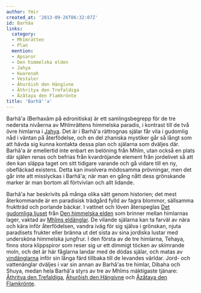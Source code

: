 ```yaml
---
author: Ymir
created_at: '2013-09-26T06:32:07Z'
id: Barhâa
links:
  category:
  - Mhîmrätten
  - Plan
  mention:
  - Apsaror
  - Den himmelska elden
  - Jahya
  - Kwarenah
  - Vestaler
  - Âhurôish den Hängivne
  - Âthritya den Trefaldiga
  - Âzâtaya den Flamkrönte
title: 'Barhâ''a'
---
```


Barhâ'a (Berhaxãm på edronitiska) är ett samlingsbegrepp för de tre nedersta nivåerna av Mhîmrättens
himmelska paradis, i kontrast till de två övre himlarna i [Jahya]. Det är i Barhâ'a rättrognas
själar får vila i gudomlig nåd i väntan på återfödelse, och en del zhaniska mystiker går så långt
som att hävda sig kunna kontakta dessa plan och själarna som dväljes där. Barhâ'a är emellertid inte
enbart en belöning från Mhîm, utan också en plats där själen renas och befrias från kvardröjande
element från jordelivet så att den kan släppa taget om sitt tidigare varande och gå vidare till en
ny, obefläckad existens. Detta kan involvera mödosamma prövningar, men det går inte att misslyckas i
Barhâ'a; när man en gång nått dess grönskande marker är man bortom all förtvivlan och allt lidande.

Barhâ'a har beskrivits på många olika sätt genom historien; det mest återkommande är en paradisisk
trädgård fylld av fagra blommor, sällsamma fruktträd och porlande bäckar. I vattnet och löven
återspeglas [Det gudomliga ljuset] från [Den himmelska elden] som brinner mellan himlarnas lager,
vaktad av [Mhîms eldänglar]. De vilande själarna kan ta farväl av nära och kära inför återfödelsen,
vandra iväg för sig själva i grönskan, njuta paradisets frukter eller bränna ut det sista av sina
jordiska lustar med undersköna himmelska jungfrur. I den första av de tre himlarna, Tehaya, finns
stora klippspiror som reser sig ur ett dimmigt töcken av skimrande moln, och det är här fåglarna
landar med de dödas själar, och matas av [vindänglarna] inför sin långa färd tillbaka till de
levandes världar. Jord- och vattenänglar dväljes i var sin annan av Barhâ'as tre himlar, Dibaha och
Shuya, medan hela Barhâ'a styrs av tre av Mhîms mäktigaste tjänare: [Âthritya den Trefaldiga],
[Âhurôish den Hängivne] och [Âzâtaya den Flamkrönte].

  [Jahya]: Jahya
  [Det gudomliga ljuset]: Kwarenah
  [Den himmelska elden]: Den_himmelska_elden
  [Mhîms eldänglar]: Vestaler
  [vindänglarna]: Apsaror
  [Âthritya den Trefaldiga]: Âthritya_den_Trefaldiga
  [Âhurôish den Hängivne]: Âhurôish_den_Hängivne
  [Âzâtaya den Flamkrönte]: Âzâtaya_den_Flamkrönte